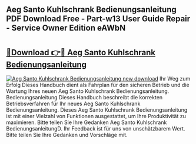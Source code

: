 ## Aeg Santo Kuhlschrank Bedienungsanleitung PDF Download Free - Part-w13 User Guide Repair - Service Owner Edition eAWbN

# <h2><a href="http://df46p1.blite.top/?on=Aeg+Santo+Kuhlschrank+Bedienungsanleitung">🔗Download 👉🔴 Aeg Santo Kuhlschrank Bedienungsanleitung</a></h2>

[![Aeg Santo Kuhlschrank Bedienungsanleitung new download](https://i.imgur.com/lujVjoI.png)](http://df46p1.blite.top/?on=Aeg+Santo+Kuhlschrank+Bedienungsanleitung)
Ihr Weg zum Erfolg Dieses Handbuch dient als Fahrplan für den sicheren Betrieb und die Wartung Ihres neuen Aeg Santo Kuhlschrank Bedienungsanleitung. Bedienungsanleitung Dieses Handbuch beschreibt die korrekten Betriebsverfahren für Ihr neues Aeg Santo Kuhlschrank Bedienungsanleitung. Dieses Aeg Santo Kuhlschrank Bedienungsanleitung ist mit einer Vielzahl von Funktionen ausgestattet, um Ihre Produktivität zu maximieren. Bitte teilen Sie Ihre Gedanken Aeg Santo Kuhlschrank BedienungsanleitungD. Ihr Feedback ist für uns von unschätzbarem Wert. Bitte teilen Sie Ihre Gedanken und Vorschläge mit.
